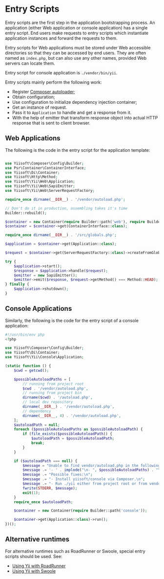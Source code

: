 # Entry Scripts

Entry scripts are the first step in the application bootstrapping process. An application (either
Web application or console application) has a single entry script. End users make requests to
entry scripts which instantiate application instances and forward the requests to them.

Entry scripts for Web applications must be stored under Web accessible directories so that they
can be accessed by end users. They are often named as `index.php`, but can also use any other names,
provided Web servers can locate them.

Entry script for console application is `./vendor/bin/yii`.

Entry scripts mainly perform the following work:

* Register [Composer autoloader](https://getcomposer.org/doc/01-basic-usage.md#autoloading);
* Obtain configuration;
* Use configuration to initialize dependency injection container;
* Get an instance of request.
* Pass it to `Application` to handle and get a response from it.
* With the help of emitter that transform response object into actual HTTP response that is sent to client browser.

## Web Applications <span id="web-applications"></span>

The following is the code in the entry script for the application template:

```php

use Yiisoft\Composer\Config\Builder;
use Psr\Container\ContainerInterface;
use Yiisoft\Di\Container;
use Yiisoft\Http\Method;
use Yiisoft\Yii\Web\Application;
use Yiisoft\Yii\Web\SapiEmitter;
use Yiisoft\Yii\Web\ServerRequestFactory;

require_once dirname(__DIR__) . '/vendor/autoload.php';

// Don't do it in production, assembling takes it's time
Builder::rebuild();

$container = new Container(require Builder::path('web'), require Builder::path('providers'));
$container = $container->get(ContainerInterface::class);

require_once dirname(__DIR__) . '/src/globals.php';

$application = $container->get(Application::class);

$request = $container->get(ServerRequestFactory::class)->createFromGlobals();

try {
    $application->start();
    $response = $application->handle($request);
    $emitter = new SapiEmitter();
    $emitter->emit($response, $request->getMethod() === Method::HEAD);
} finally {
    $application->shutdown();
}
```

## Console Applications <span id="console-applications"></span>

Similarly, the following is the code for the entry script of a console application:

```php
#!/usr/bin/env php
<?php

use Yiisoft\Composer\Config\Builder;
use Yiisoft\Di\Container;
use Yiisoft\Yii\Console\Application;

(static function () {
    $cwd = getcwd();

    $possibleAutoloadPaths = [
        // running from project root
        $cwd . '/vendor/autoload.php',
        // running from project bin
        dirname($cwd) . '/autoload.php',
        // local dev repository
        dirname(__DIR__) . '/vendor/autoload.php',
        // dependency
        dirname(__DIR__, 4) . '/vendor/autoload.php',
    ];
    $autoloadPath = null;
    foreach ($possibleAutoloadPaths as $possibleAutoloadPath) {
        if (file_exists($possibleAutoloadPath)) {
            $autoloadPath = $possibleAutoloadPath;
            break;
        }
    }

    if ($autoloadPath === null) {
        $message = "Unable to find vendor/autoload.php in the following paths:\n\n";
        $message .= '- ' . implode("\n- ", $possibleAutoloadPaths) . "\n\n";
        $message .= "Possible fixes:\n";
        $message .= "- Install yiisoft/console via Composer.\n";
        $message .= "- Run ./yii either from project root or from vendor/bin.\n";
        fwrite(STDERR, $message);
        exit(1);
    }
    require_once $autoloadPath;

    $container = new Container(require Builder::path('console'));

    $container->get(Application::class)->run();
})();
```

## Alternative runtimes

For alternative runtimes such as RoadRunner or Swoole, special entry scripts should be used. See:

* [Using Yii with RoadRunner](../tutorial/using-yii-with-roadrunner.md)
* [Using Yii with Swoole](../tutorial/using-yii-with-swoole.md)
